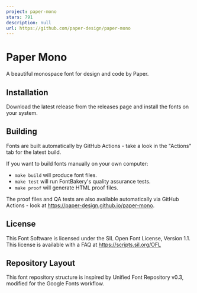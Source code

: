 ```yaml
---
project: paper-mono
stars: 791
description: null
url: https://github.com/paper-design/paper-mono
---
```


Paper Mono
==========

A beautiful monospace font for design and code by Paper.

Installation
------------

Download the latest release from the releases page and install the fonts on your system.

Building
--------

Fonts are built automatically by GitHub Actions - take a look in the "Actions" tab for the latest build.

If you want to build fonts manually on your own computer:

-   `make build` will produce font files.
-   `make test` will run FontBakery's quality assurance tests.
-   `make proof` will generate HTML proof files.

The proof files and QA tests are also available automatically via GitHub Actions - look at https://paper-design.github.io/paper-mono.

License
-------

This Font Software is licensed under the SIL Open Font License, Version 1.1. This license is available with a FAQ at https://scripts.sil.org/OFL

Repository Layout
-----------------

This font repository structure is inspired by Unified Font Repository v0.3, modified for the Google Fonts workflow.
